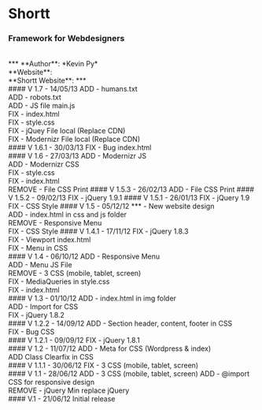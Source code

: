 # Shortt
### Framework for Webdesigners
<br />
***
**Author**: *Kevin Py*<br />
**Website**: <http://kevinpy.fr><br />
**Shortt Website**: <http://shortt.me>
***
<br />
#### V 1.7 - 14/05/13
ADD - humans.txt<br />
ADD - robots.txt<br />
ADD - JS file main.js<br />
FIX - index.html<br />
FIX - style.css<br />
FIX - jQuey File local (Replace CDN)<br />
FIX - Modernizr File local (Replace CDN)<br />
#### V 1.6.1 - 30/03/13
FIX - Bug index.html<br />
#### V 1.6 - 27/03/13
ADD - Modernizr JS<br />
ADD - Modernizr CSS<br />
FIX - style.css<br />
FIX - index.html<br />
REMOVE - File CSS Print
#### V 1.5.3 - 26/02/13
ADD - File CSS Print
#### V 1.5.2 - 09/02/13
FIX - jQuery 1.9.1
#### V 1.5.1 - 26/01/13
FIX - jQuery 1.9<br />
FIX - CSS Style
#### V 1.5 - 05/12/12
*** - New website design<br />
ADD - index.html in css and js folder<br />
REMOVE - Responsive Menu<br />
FIX - CSS Style
#### V 1.4.1 - 17/11/12
FIX - jQuery 1.8.3<br />
FIX - Viewport index.html<br />
FIX - Menu in CSS<br />
#### V 1.4 - 06/10/12
ADD - Responsive Menu<br />
ADD - Menu JS File<br />
REMOVE - 3 CSS (mobile, tablet, screen)<br />
FIX - MediaQueries in style.css<br />
FIX - index.html<br />
#### V 1.3 - 01/10/12
ADD - index.html in img folder<br />
ADD - Import for CSS<br />
FIX - jQuery 1.8.2<br />
#### V 1.2.2 - 14/09/12
ADD - Section header, content, footer in CSS<br />
FIX - Bug CSS<br />
#### V 1.2.1 - 09/09/12
FIX - jQuery 1.8.1<br />
#### V 1.2 - 11/07/12
ADD - Meta for CSS (Wordpress & index)<br />
ADD Class Clearfix in CSS<br />
#### V 1.1.1 - 30/06/12
FIX - 3 CSS (mobile, tablet, screen)<br />
#### V 1.1 - 28/06/12
ADD - 3 CSS (mobile, tablet, screen)
ADD - @import CSS for responsive design<br />
REMOVE - jQuery Min replace jQuery<br />
#### V.1 - 21/06/12
Initial release<br />